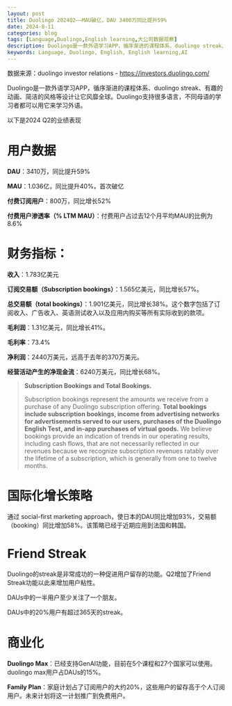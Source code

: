 ```yaml
---
layout: post
title: Duolingo 2024Q2——MAU破亿，DAU 3400万同比提升59%
date: 2024-8-11
categories: blog
tags: [Language,Duolingo,English learning,大公司数据观察]
description: Duolingo是一款外语学习APP，循序渐进的课程体系、duolingo streak、有趣的动画、简洁的风格等设计让它风靡全球。Duolingo支持很多语言，不同母语的学习者都可以用它来学习外语。2024Q2，MAU（月活跃用户）破亿，DAU 3400万，同比提升59%
keywords: Language, Duolingo, English, English learning,AI
---
```



数据来源：duolingo investor relations - https://investors.duolingo.com/

Duolingo是一款外语学习APP，循序渐进的课程体系、duolingo streak、有趣的动画、简洁的风格等设计让它风靡全球。Duolingo支持很多语言，不同母语的学习者都可以用它来学习外语。

以下是2024 Q2的业绩表现

# 用户数据

**DAU**：3410万，同比提升59%

**MAU**：1.036亿，同比提升40%，首次破亿

**付费订阅用户**：800万，同比增长52%

**付费用户渗透率（% LTM MAU）**：付费用户占过去12个月平均MAU的比例为8.6%

# 财务指标：

**收入**：1.783亿美元

**订阅交易额（Subscription bookings）**：1.565亿美元，同比增长57%。

**总交易额（total bookings）**：1.901亿美元，同比增长38%。这个数字包括了订阅收入、广告收入、英语测试收入以及应用内购买等所有实际收到的款项。

**毛利润**：1.31亿美元，同比增长41%。

**毛利率**：73.4%

**净利润**：2440万美元，远高于去年的370万美元。

**经营活动产生的净现金流**：6240万美元，同比增长68%。

> **Subscription Bookings and Total Bookings.** 
> 
> Subscription bookings represent the amounts we receive from a purchase of any Duolingo subscription offering. 
> **Total bookings include subscription bookings, income from advertising networks for advertisements served to our users, purchases of the Duolingo English Test, and in-app purchases of virtual goods.** 
> We believe bookings provide an indication of trends in our operating results, including cash flows, that are not necessarily reflected in our revenues because we recognize subscription revenues ratably over the lifetime of a subscription, which is generally from one to twelve months.
>

# 国际化增长策略

通过 social-first marketing approach，使日本的DAU同比增加93%，交易额（booking）同比增加58%。该策略已经于近期应用到法国和韩国。

# Friend Streak

Duolingo的streak是非常成功的一种促进用户留存的功能。Q2增加了Friend Streak功能以此来增加用户粘性。

DAUs中的一半用户至少关注了一个朋友。

DAUs中的20%用户有超过365天的streak。

# 商业化

**Duolingo Max**：已经支持GenAI功能，目前在5个课程和27个国家可以使用。duolingo max用户占DAUs的15%。

**Family Plan**：家庭计划占了订阅用户的大约20%，这些用户的留存高于个人订阅用户。未来计划将这一计划推广到免费用户。

